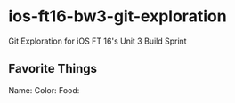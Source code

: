 # ios-ft16-bw3-git-exploration
Git Exploration for iOS FT 16's Unit 3 Build Sprint

## Favorite Things

Name: 
Color: 
Food: 
